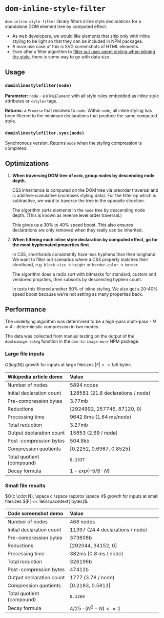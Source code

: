 # `dom-inline-style-filter`

`dom-inline-style-filter` library filters inline style declarations for a standalone DOM element tree by computed effect.

- As web developers, we would like elements that ship only with inline styling to be light so that they can be included in NPM packages.
- A main use case of this is SVG screenshots of HTML elements.
- Even after a filter algorithm to [filter out user agent styling when inlining the style](https://github.com/1904labs/dom-to-image-more/issues/70), there is some way to go with data size.

## Usage

### `dominlinestylefilter(node)`

**Parameter:** `node` - a `HTMLElement` with all style rules embedded as inline style attributes or `<style>` tags.

**Returns:** a `Promise` that resolves to `node`. Within `node`, all inline styling has been filtered to the minimum declarations that produce the same computed style.

### `dominlinestylefilter.sync(node)`

Synchronous version. Returns `node` when the styling compression is completed.

## Optimizations

1.  **When traversing DOM tree of `node`, group nodes by descending node depth.**

    CSS inheritance is computed on the DOM tree via preorder traversal and is additive-cumulative (increases styling data). For the filter op which is subtractive, we want to traverse the tree in the opposite direction.
    
    The algorithm sorts elements in the `node` tree by descending node depth. (This is known as reverse level order traversal.)

    This gives us a 30% to 40% speed boost. This also ensures declarations are only removed when they really can be inherited.

2.  **When filtering each inline style declaration by computed effect, go for the most hyphenated properties first.**

    In CSS, shorthands consistently have less hyphens than their longhand. We want to filter out scenarios where a CSS property matches their shorthand, e.g. `block-size` -> `height` or `border-color` -> `border`.

    The algorithm does a radix sort with bitmasks for standard, custom and vendored proprties, then subsorts by descending hyphen count.

    In tests this filtered another 50% of inline styling. We also get a 20-40% speed boost because we're not setting as many properties back.

## Performance

The underlying algorithm was determined to be a high-pass multi-pass - $N \approx 4$ - deterministic compression in two modes.

The data was collected from manual testing on the output of the `domtoimage.toSvg` function in the `dom-to-image-more` NPM package.

### Large file inputs

$O(log(N))$ growth for inputs at large filesizes $|F| >> 1e6 \text{ bytes}$.

| Wikipedia article demo    | Value                                    |
| :------------------------ | :--------------------------------------- |
| Number of nodes           | 5894 nodes                               |
| Initial declaration count | 128581 (21.8 declarations / node)        |
| Pre-compression bytes     | 3.77mb                                   |
| Reductions                | [2924992, 257746, 87120, 0]              |
| Processing time           | 9642.8ms (1.64 ms/node)                  |
| Total reduction           | 3.27mb                                   |
| Output declaration count  | 15853 (2.69 / node)                      |
| Post-compression bytes    | 504.8kb                                  |
| Compression quotients     | [0.2252, 0.6967, 0.8525]                 |
| Total quotient (compound) | `0.1337                                ` |
| Decay formula             | $1-exp(-5 / 8 \cdot N)$                  |

### Small file results

$O(c \cdot N), \space c \space \approx \space 4$ growth for inputs at small filesizes $|F| << 1e6\space\text{ bytes}$.

| Code screenshot demo      | Value                                    |
| :------------------------ | :--------------------------------------- |
| Number of nodes           | 468 nodes                                |
| Initial declaration count | 11397 (24.4 declarations / node)         |
| Pre-compression bytes     | 373608b                                  |
| Reductions                | [292044, 34152, 0]                       |
| Processing time           | 382ms (0.8 ms / node)                    |
| Total reduction           | 326196b                                  |
| Post-compression bytes    | 47412b                                   |
| Output declaration count  | 1777 (3.78 / node)                       |
| Compression quotients     | [0.2183, 0.5813]                         |
| Total quotient (compound) | `0.1269                                ` |
| Decay formula             | $4/25 \cdot (N^2 - N) <= 1$              |
